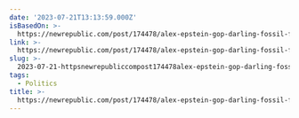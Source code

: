 ```yaml
---
date: '2023-07-21T13:13:59.000Z'
isBasedOn: >-
  https://newrepublic.com/post/174478/alex-epstein-gop-darling-fossil-fuels-good-humanity
link: >-
  https://newrepublic.com/post/174478/alex-epstein-gop-darling-fossil-fuels-good-humanity
slug: >-
  2023-07-21-httpsnewrepubliccompost174478alex-epstein-gop-darling-fossil-fuels-good-humanity
tags:
  - Politics
title: >-
  https://newrepublic.com/post/174478/alex-epstein-gop-darling-fossil-fuels-good-humanity
---
```


